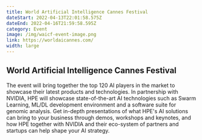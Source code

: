 ```yaml
---
title: World Artificial Intelligence Cannes Festival
dateStart: 2022-04-13T22:01:58.575Z
dateEnd: 2022-04-16T21:59:58.595Z
category: Event
image: /img/waicf-event-image.png
link: https://worldaicannes.com/
width: large
---
```

## World Artificial Intelligence Cannes Festival

The event will bring together the top 120 AI players in the market to showcase their latest products and technologies. In partnership with NVIDIA, HPE will showcase state-of-the-art AI technologies such as Swarm Learning, ML/DL development environment and a software suite for genomic analysis. Get in-depth presentations of what HPE's AI solutions can bring to your business through demos, workshops and keynotes, and how HPE together with NVIDIA and their eco-system of partners and startups can help shape your AI strategy.